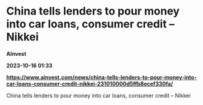 # China tells lenders to pour money into car loans, consumer credit – Nikkei
**AInvest**

**2023-10-16 01:33**

**https://www.ainvest.com/news/china-tells-lenders-to-pour-money-into-car-loans-consumer-credit-nikkei-231010000d5ffb8ecef330fa/**

China tells lenders to pour money into car loans, consumer credit – Nikkei